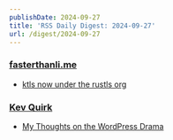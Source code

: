 ```yaml
---
publishDate: 2024-09-27
title: 'RSS Daily Digest: 2024-09-27'
url: /digest/2024-09-27
---
```


### [fasterthanli.me](https://fasterthanli.me/)

  * [ktls now under the rustls org](https://fasterthanli.me/articles/ktls-now-under-rustls-org)
  
### [Kev Quirk](https://kevquirk.com/)

  * [My Thoughts on the WordPress Drama](https://kevquirk.com/blog/my-thoughts-on-the-wordpress-drama)
  
